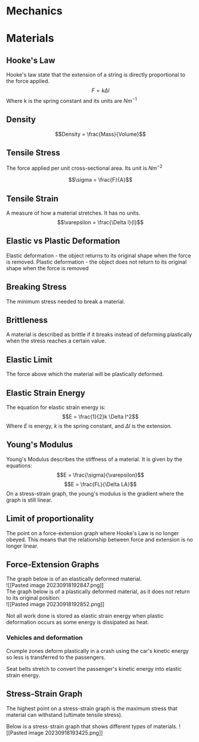 # Mechanics
# Materials
## Hooke's Law
Hooke's law state that the extension of a string is directly proportional to the force applied.
$$F = k \Delta l$$
Where k is the spring constant and its units are $Nm^{-1}$
## Density
$$Density = \frac{Mass}{Volume}$$
## Tensile Stress
The force applied per unit cross-sectional area. Its unit is $Nm^{-2}$

$$\sigma = \frac{F}{A}$$
## Tensile Strain
A measure of how a material stretches. It has no units.
$$\varepsilon = \frac{\Delta l}{l}$$
## Elastic vs Plastic Deformation
Elastic deformation - the object returns to its original shape when the force is removed.
Plastic deformation - the object does not return to its original shape when the force is removed

## Breaking Stress
The minimum stress needed to break a material.

## Brittleness
A material is described as brittle if it breaks instead of deforming plastically when the stress reaches a certain value.
## Elastic Limit
The force above which the material will be plastically deformed.
## Elastic Strain Energy
The equation for elastic strain energy is:
$$E = \frac{1}{2}k \Delta l^2$$
Where $E$ is energy, $k$ is the spring constant, and $\Delta l$ is the extension.
## Young's Modulus
Young's Modulus describes the stiffness of a material.
It is given by the equations: 
$$E = \frac{\sigma}{\varepsilon}$$
$$E = \frac{FL}{\Delta LA}$$
On a stress-strain graph, the young's modulus is the gradient where the graph is still linear.
## Limit of proportionality
The point on a force-extension graph where Hooke's Law is no longer obeyed. This means that the relationship between force and extension is no longer linear.

## Force-Extension Graphs
The graph below is of an elastically deformed material.
\
![[Pasted image 20230918192847.png]]
\
The graph below is of a plastically deformed material, as it does not return to its original position.
\
![[Pasted image 20230918192852.png]]

Not all work done is stored as elastic strain energy when plastic deformation occurs as some energy is dissipated as heat.

### Vehicles and deformation
Crumple zones deform plastically in a crash using the car's kinetic energy so less is transferred to the passengers.

Seat belts stretch to convert the passenger's kinetic energy into elastic strain energy.

## Stress-Strain Graph
The highest point on a stress-strain graph is the maximum stress that material can withstand (ultimate tensile stress).

Below is a stress-strain graph that shows different types of materials.
![[Pasted image 20230918193425.png]]